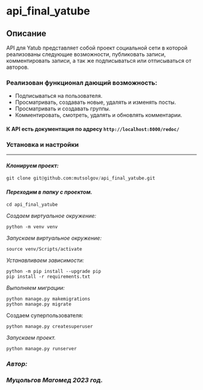 # api_final_yatube
## Описание
API для Yatub представляет собой проект социальной сети в которой реализованы следующие возможности, 
публиковать записи, комментировать записи, а так же подписываться или отписываться от авторов.
### Реализован функционал дающий возможность:
* Подписываться на пользователя.
* Просматривать, создавать новые, удалять и изменять посты.
* Просматривать и создавать группы.
* Комментировать, смотреть, удалять и обновлять комментарии.
#### К API есть документация по адресу `http://localhost:8000/redoc/`
### Установка и настройки
___

#### *Клонируем проект:*
```python
git clone git@github.com:mutsolgov/api_final_yatube.git
```

#### *Переходим в папку с проектом.*
```
cd api_final_yatube
```


*Создаем виртуальное окружение:*
```
python -m venv venv
```

*Запускаем виртуальное окружение:<br>*
```
source venv/Scripts/activate 
``` 

*Устанавливаем зависимости:<br>*
```
python -m pip install --upgrade pip
pip install -r requirements.txt
```

*Выполняем миграции:*
```
python manage.py makemigrations
python manage.py migrate
```

Создаем суперпользователя:
```
python manage.py createsuperuser
```

*Запускаем проект.*
```
python manage.py runserver
```

### *Автор:<br>*
### *Муцольгов Магомед 2023 год.*